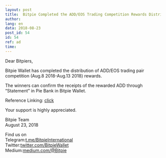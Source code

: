 ```yaml
---
layout: post
title:  Bitpie Completed the ADD/EOS Trading Competition Rewards Distribution
author: 
lang: en
data: 2018-08-23
post_id: 54
id: 54
ref: ad
time: 
---
```


Dear Bitpiers,

Bitpie Wallet has completed the distribution of ADD/EOS trading pair competition (Aug.8 2018-Aug.13 2018) rewards. 

The winners can confirm the receipts of the rewarded ADD through “Statement” in Pie Bank in Bitpie Wallet.

Reference Linking: <a href="https://bitpie.com/2018-08-20/addeos-trading-competition-finished-successfully" target="_blank">click</a>

Your support is highly appreciated.

Bitpie Team<br/>
August 23, 2018

Find us on<br/>
Telegram:<a href="https://t.me/BitpieInternational" target="_blank">t.me/BitpieInternational</a><br/>
Twitter:<a href="https://twitter.com/BitpieWallet" target="_blank">twitter.com/BitpieWallet</a><br/>
Medium:<a href="https://medium.com/@Bitpie" target="_blank">medium.com/@Bitpie</a>
